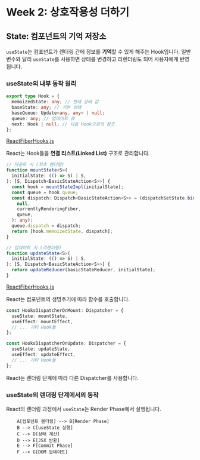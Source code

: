 # Week 2: 상호작용성 더하기

## State: 컴포넌트의 기억 저장소

`useState`는 컴포넌트가 렌더링 간에 정보를 **기억**할 수 있게 해주는 Hook입니다.
일반 변수와 달리 `useState`를 사용하면 상태를 변경하고 리렌더링도 되어 사용자에게 반영됩니다.

### useState의 내부 동작 원리

```ts
export type Hook = {
  memoizedState: any; // 현재 상태 값
  baseState: any; // 기본 상태
  baseQueue: Update<any, any> | null;
  queue: any; // 업데이트 큐
  next: Hook | null; // 다음 Hook으로의 참조
};
```

[ReactFiberHooks.js](https://github.com/facebook/react/blob/main/packages/react-reconciler/src/ReactFiberHooks.js)

React는 Hook들을 **연결 리스트(Linked List)** 구조로 관리합니다.

```ts
// 마운트 시 (최초 렌더링)
function mountState<S>(
  initialState: (() => S) | S,
): [S, Dispatch<BasicStateAction<S>>] {
  const hook = mountStateImpl(initialState);
  const queue = hook.queue;
  const dispatch: Dispatch<BasicStateAction<S>> = (dispatchSetState.bind(
    null,
    currentlyRenderingFiber,
    queue,
  ): any);
  queue.dispatch = dispatch;
  return [hook.memoizedState, dispatch];
}

// 업데이트 시 (리렌더링)
function updateState<S>(
  initialState: (() => S) | S,
): [S, Dispatch<BasicStateAction<S>>] {
  return updateReducer(basicStateReducer, initialState);
}
```

[ReactFiberHooks.js](https://github.com/facebook/react/blob/main/packages/react-reconciler/src/ReactFiberHooks.js)

React는 컴포넌트의 생명주기에 따라 함수를 호출합니다.

```ts
const HooksDispatcherOnMount: Dispatcher = {
  useState: mountState,
  useEffect: mountEffect,
  // ... 기타 Hook들
};

const HooksDispatcherOnUpdate: Dispatcher = {
  useState: updateState,
  useEffect: updateEffect,
  // ... 기타 Hook들
};
```

React는 렌더링 단계에 따라 다른 Dispatcher를 사용합니다.

### useState의 렌더링 단계에서의 동작

React의 렌더링 과정에서 `useState`는 Render Phase에서 실행됩니다.

```graph TD
    A[컴포넌트 렌더링] --> B[Render Phase]
    B --> C[useState 실행]
    C --> D[상태 계산]
    D --> E[JSX 반환]
    E --> F[Commit Phase]
    F --> G[DOM 업데이트]
```
